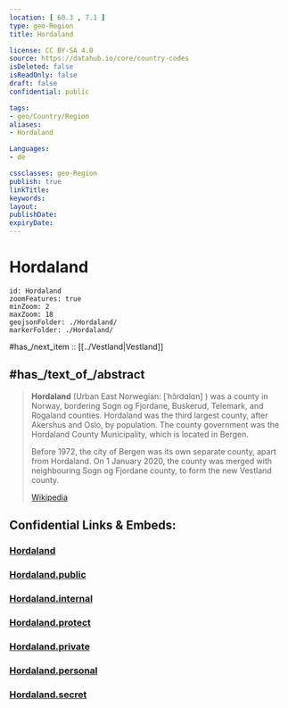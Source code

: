 ```yaml
---
location: [ 60.3 , 7.1 ] 
type: geo-Region
title: Hordaland

license: CC BY-SA 4.0
source: https://datahub.io/core/country-codes
isDeleted: false
isReadOnly: false
draft: false
confidential: public

tags:
- geo/Country/Region
aliases:
- Hordaland

Languages:
- de

cssclasses: geo-Region
publish: true
linkTitle: 
keywords: 
layout: 
publishDate: 
expiryDate: 
---
```


# Hordaland

```leaflet
id: Hordaland
zoomFeatures: true 
minZoom: 2 
maxZoom: 18
geojsonFolder: ./Hordaland/
markerFolder: ./Hordaland/
```

#has_/next_item :: [[../Vestland|Vestland]] 


## #has_/text_of_/abstract 

> **Hordaland** (Urban East Norwegian: [ˈhɔ̂rdɑlɑn] ) was a county in Norway, 
> bordering Sogn og Fjordane, Buskerud, Telemark, and Rogaland counties. 
> Hordaland was the third largest county, after Akershus and Oslo, by population. 
> The county government was the Hordaland County Municipality, which is located in Bergen. 
> 
> Before 1972, the city of Bergen was its own separate county, apart from Hordaland. 
> On 1 January 2020, the county was merged with neighbouring Sogn og Fjordane county, to form the new Vestland county.
>
> [Wikipedia](https://en.wikipedia.org/wiki/Hordaland)


## Confidential Links & Embeds: 

### [Hordaland](/_Standards/Earth/Continent/Europe/Europe~North/Norway/Counties~Norway/Vestland/Hordaland.md) 

### [Hordaland.public](/_public/Earth/Continent/Europe/Europe~North/Norway/Counties~Norway/Vestland/Hordaland.public.md) 

### [Hordaland.internal](/_internal/Earth/Continent/Europe/Europe~North/Norway/Counties~Norway/Vestland/Hordaland.internal.md) 

### [Hordaland.protect](/_protect/Earth/Continent/Europe/Europe~North/Norway/Counties~Norway/Vestland/Hordaland.protect.md) 

### [Hordaland.private](/_private/Earth/Continent/Europe/Europe~North/Norway/Counties~Norway/Vestland/Hordaland.private.md) 

### [Hordaland.personal](/_personal/Earth/Continent/Europe/Europe~North/Norway/Counties~Norway/Vestland/Hordaland.personal.md) 

### [Hordaland.secret](/_secret/Earth/Continent/Europe/Europe~North/Norway/Counties~Norway/Vestland/Hordaland.secret.md)

